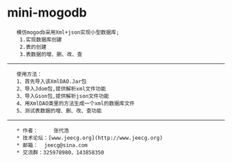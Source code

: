 mini-mogodb
===========

       模仿mogodb采用Xml+json实现小型数据库;
        1.实现数据库创建
        2.表的创建
        3.表数据的增、删、改、查


-----------------------------------
       使用方法：
       1、首先导入该XmlDAO.Jar包
       2、导入Jdom包,提供解析xml文件功能
       3、导入Gson包,提供解析json文件功能
       4、用XmlDAO类里的方法生成一个xml的数据库文件
       5、测试表数据的增、删、改、查功能



-----------------------------------
       * 作者：     张代浩
       * 技术论坛：[www.jeecg.org](http://www.jeecg.org)
       * 邮箱：  jeecg@sina.com
       * 交流群：325978980，143858350
